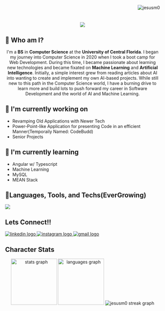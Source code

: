 
<p align="right"> <img src="https://komarev.com/ghpvc/?username=jesusm0&label=Profile%20views&color=red&style=flat" alt="jesusm0" /> </p>
<h1 align="center">
    <img src="https://readme-typing-svg.herokuapp.com/?font=Doto&size=35&center=true&color=F75305&vCenter=true&width=1000&height=70&lines=+🙌¡Bienienvenidos!🙌+My+Name+is+Jesus+Molina!;" />
</h1>

## 🔎 Who am I?
<p align="center">I'm a <b>BS</b> in <b>Computer Science</b> at the <b>University of Central Florida</b>. I began my journey into Computer Science in 2020 when I took a boot camp for Web Development. During this time, I became passionate about learning new technologies and became fixated on <b>Machine Learning</b> and <b>Artificial Intelligence</b>. Initially, a simple interest grew from reading articles about AI into wanting  to create and implement my own AI-based projects. While still new to this path in the Computer Science world, I have a burning drive to learn more and build lots to push forward my career in Software Development and the world of AI and Machine Learning.</p>

## 🚧 I'm currently working on

- Revamping Old Applications with Newer Tech
- Power-Point-like Application for presenting Code in an efficient Manner(Temporaily Named: CodeBudd)
- Senior Projects

## 📓 I'm currently learning

- Angular w/ Typescript
- Machine Learning
- MySQL
- MEAN Stack

## 🤖Languages, Tools, and Techs(EverGrowing)
<p align="left">
  <a href="https://skillicons.dev">
    <img src="https://skillicons.dev/icons?i=c,java,py,html,css,javascript,typescript,angular,nodejs,npm,linux,windows,apple,git" />
  </a>
</p>

## Lets Connect!!
<p align="left">
  <!-- Linkedin Logo --> 
  <a href="www.linkedin.com/in/jesus-m0lina" target="_blank">
    <img src="https://skillicons.dev/icons?i=linkedin" alt="linkedin logo"  />
  </a>

  <!-- instagram Logo --> 
  <a href="https://www.instagram.com/_theonlychuycho_" target="_blank">
    <img src="https://skillicons.dev/icons?i=instagram" alt="instagram logo"  />
  </a>

  <!-- Gmail Logo -->
  <a href="mailto:jes.mol1978@gmail.com" target="_blank">
    <img src="https://skillicons.dev/icons?i=gmail" alt="gmail logo"  />
  </a>
</p>

## Character Stats
<div align="center">
<img src="https://github-readme-stats.vercel.app/api?username=JesusM0&hide_title=false&hide_rank=false&show_icons=true&include_all_commits=true&count_private=true&disable_animations=false&theme=dark&locale=en&hide_border=false&custom_title=Jesus%20Molina's%20GitHub%20Stats" height="150" alt="stats graph"  />
<img src="https://github-readme-stats.vercel.app/api/top-langs?username=JesusM0&locale=en&hide_title=false&layout=compact&card_width=320&langs_count=5&theme=dark&hide_border=false&custom_title=Coding%20Languages" height="150" alt="languages graph"  />
<img src="https://github-readme-streak-stats.herokuapp.com/?user=jesusm0&theme=dark" 
       alt="jesusm0 streak graph" />
</div>






